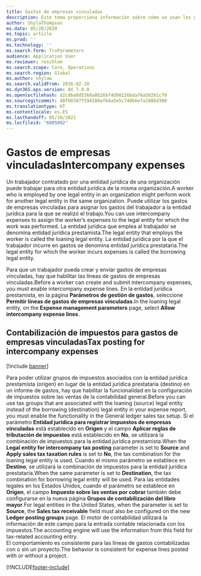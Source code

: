 ```yaml
---
title: Gastos de empresas vinculadas
description: Este tema proporciona información sobre cómo se usan los gastos de empresas vinculadas para asignar los gastos del trabajador a la entidad jurídica para la que se realizó el trabajo.
author: ShylaThompson
ms.date: 05/20/2020
ms.topic: article
ms.prod: ''
ms.technology: ''
ms.search.form: TrvParameters
audience: Application User
ms.reviewer: roschlom
ms.search.scope: Core, Operations
ms.search.region: Global
ms.author: shylaw
ms.search.validFrom: 2016-02-28
ms.dyn365.ops.version: AX 7.0.0
ms.openlocfilehash: d2cdba8d5368a8b26bf4d98226bda76a58261cf0
ms.sourcegitcommit: 40f68387f594180af64a5e5c748b6efa188bd300
ms.translationtype: HT
ms.contentlocale: es-ES
ms.lasthandoff: 05/10/2021
ms.locfileid: "6005092"
---
```

# <a name="intercompany-expenses"></a><span data-ttu-id="82cad-103">Gastos de empresas vinculadas</span><span class="sxs-lookup"><span data-stu-id="82cad-103">Intercompany expenses</span></span>

<span data-ttu-id="82cad-104">Un trabajador contratado por una entidad jurídica de una organización puede trabajar para otra entidad jurídica de la misma organización.</span><span class="sxs-lookup"><span data-stu-id="82cad-104">A worker who is employed by one legal entity in an organization might perform work for another legal entity in the same organization.</span></span> <span data-ttu-id="82cad-105">Puede utilizar los gastos de empresas vinculadas para asignar los gastos del trabajador a la entidad jurídica para la que se realizó el trabajo.</span><span class="sxs-lookup"><span data-stu-id="82cad-105">You can use intercompany expenses to assign the worker’s expenses to the legal entity for which the  work was performed.</span></span> <span data-ttu-id="82cad-106">La entidad jurídica que emplea al trabajador se denomina entidad jurídica prestamista.</span><span class="sxs-lookup"><span data-stu-id="82cad-106">The legal entity that employs the worker is called the loaning legal entity.</span></span> <span data-ttu-id="82cad-107">La entidad jurídica por la que el trabajador incurre en gastos se denomina entidad jurídica prestataria.</span><span class="sxs-lookup"><span data-stu-id="82cad-107">The legal entity for which the worker incurs expenses is called the borrowing legal entity.</span></span> 

<span data-ttu-id="82cad-108">Para que un trabajador pueda crear y enviar gastos de empresas vinculadas, hay que habilitar las líneas de gastos de empresas vinculadas.</span><span class="sxs-lookup"><span data-stu-id="82cad-108">Before a worker can create and submit intercompany expenses, you must enable intercompany expense lines.</span></span> <span data-ttu-id="82cad-109">En la entidad jurídica prestamista, en la página **Parámetros de gestión de gastos**, seleccione **Permitir líneas de gastos de empresas vinculadas**.</span><span class="sxs-lookup"><span data-stu-id="82cad-109">In the loaning legal entity, on the **Expense management parameters** page, select **Allow intercompany expense lines**.</span></span> 

## <a name="tax-posting-for-intercompany-expenses"></a><span data-ttu-id="82cad-110">Contabilización de impuestos para gastos de empresas vinculadas</span><span class="sxs-lookup"><span data-stu-id="82cad-110">Tax posting for intercompany expenses</span></span>

[!include [banner](../includes/banner.md)]

<span data-ttu-id="82cad-111">Para poder utilizar grupos de impuestos asociados con la entidad jurídica prestamista (origen) en lugar de la entidad jurídica prestataria (destino) en un informe de gastos, hay que habilitar la funcionalidad en la configuración de impuestos sobre las ventas de la contabilidad general.</span><span class="sxs-lookup"><span data-stu-id="82cad-111">Before you can use tax groups that are associated with the loaning (source) legal entity instead of the borrowing (destination) legal entity in your expense report, you must enable the functionality in the General ledger sales tax setup.</span></span> <span data-ttu-id="82cad-112">Si el parámetro **Entidad jurídica para registrar impuestos de empresas vinculadas** está establecido en **Origen** y el campo **Aplicar reglas de tributación de impuestos** está establecido en **No**, se utilizará la combinación de impuestos para la entidad jurídica prestamista.</span><span class="sxs-lookup"><span data-stu-id="82cad-112">When the **Legal entity for intercompany tax posting** parameter is set to **Source** and **Apply sales tax taxation rules** is set to **No**, the tax combination for the loaning legal entity is used.</span></span> <span data-ttu-id="82cad-113">Cuando el mismo parámetro se establece en **Destino**, se utilizará la combinación de impuestos para la entidad jurídica prestataria.</span><span class="sxs-lookup"><span data-stu-id="82cad-113">When the same parameter is set to **Destination**, the tax combination for borrowing legal entity will be used.</span></span> <span data-ttu-id="82cad-114">Para las entidades legales en los Estados Unidos, cuando el parámetro se establece en **Origen**, el campo **Impuesto sobre las ventas por cobrar** también debe configurarse en la nueva página **Grupos de contabilización del libro mayor**.</span><span class="sxs-lookup"><span data-stu-id="82cad-114">For legal entities in the United States, when the parameter is set to **Source**, the **Sales tax receivable** field must also be configured on the new **Ledger posting groups** page.</span></span> <span data-ttu-id="82cad-115">El motor de contabilidad utilizará la información de este campo para la entrada contable relacionada con los impuestos.</span><span class="sxs-lookup"><span data-stu-id="82cad-115">The accounting engine will use the information from this field for tax-related accounting entry.</span></span>   
<span data-ttu-id="82cad-116">El comportamiento es consistente para las líneas de gastos contabilizadas con o sin un proyecto.</span><span class="sxs-lookup"><span data-stu-id="82cad-116">The behavior is consistent for expense lines posted with or without a project.</span></span>  


[!INCLUDE[footer-include](../includes/footer-banner.md)]